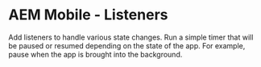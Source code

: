 # AEM Mobile - Listeners #

Add listeners to handle various state changes. Run a simple timer that will be paused or resumed depending on the state of the app. For example, pause when the app is brought into the background.